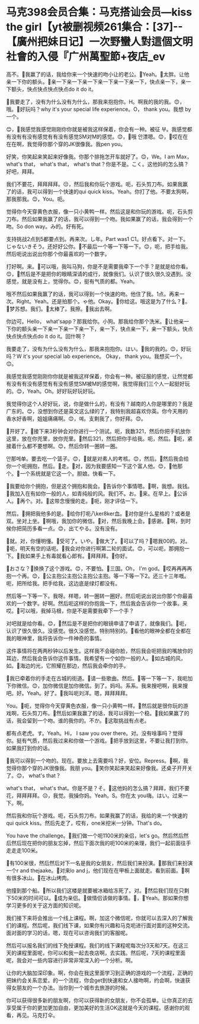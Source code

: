# 马克398会员合集：马克搭讪会员—kiss the girl【yt被删视频261集合：[37]--【廣州把妹日记】一次野蠻人對這個文明社會的入侵『广州萬聖節+夜店_ev

高不。🎼我赢了的话，我给你来一个快速的吻小让的老公。🎼Yeah。🎼太胖。让他亲一下你的额头。🎼亲一下亲一下亲一下亲一下亲一下亲一下，快点亲一下，亲一下额头，快点快点快点快点do it do it。

🎼我要走了，没有为什么没有为什么，那我来抱抱你。H。啊我的我的我。😊，哦。🎼好玩吗？why it's your special life experience。O， thank you。我想 by一个。

😊，🎼我感觉我感觉刚刚你你就是被我这样保着，你会有一种。被征 부。我感觉都有没有有没有感觉有有没有感觉SM对M的感觉。😊，🎼哦 안漂嗯。😊，🎼哎在在在在啊，我觉得你那个穿的JK很像我。我pen you。

好笑，你笑起来笑起来好像我。你那个排拖怎开车就好了。😊，We。I am Max， what's that， what's that， what's that？你是不是。こく。这他妈的怎么搞？好吧，拜拜。

我们不要花，拜拜拜拜。😔，然后我和你玩个游戏。呃，石头剪刀布。如果我赢了的话，我可以得到一个快速的qui quick kiss。Yeah。你打了他。不要太狗啊，那我那我。😊，You。呃。

觉得你今天穿黄色衣服，像一只小黄鸭一样。然后这是和你玩的游戏。呃，石头剪刀布。然后如果我赢了的话，我可以得到一个吻。我如果赢了的话，我会得到一个吻。So don way。み的。好有死。

支持挑战2点到5都要点到。再来次。し年。Part was1 C1。好点看下。对一下。じゃないきそう。还好好公你。🎼不最后一个等一下等一下。😊，呃，把手给我。然后呃说出说出你那个你最喜欢的一个数字。

打好啊。来。🎼可以哦，我叫马狗，你是不是需要我牵下一个手？是就是给你看。😊，🎼然后是不是把你的眼睛深请的成行，就像我们。认识了很久很久没遇到。没感觉，就是没有上，觉得你。😊，挺有气质的都。Yeah。

哦不然后如果我赢了的话，我可以得到一个快速的吻。他住了我。1点。再来一次。Right。Yeah。还是拍那个。ゃ他。Okay。🎼你给这。哦这是为了什么？🎼。🎼梦苏想。我们。🎼太棒了。我擦。🎼我出去啊。

你边可。Hello， what'sapp？那我给你。小狗。那我给你那个洗米。🎼让他亲一下你的额头亲一下亲一下亲一下亲一下，亲一下，快点亲一下，亲一下额头，快点快点快点快点do it do it。回什啊？

我要走了，没有为什么没有为什么，那我来抱抱你。はい。🎼我的我的。😊，好玩吗？W it's your special lab experience。 Okay， thank you。我想买一个。😊。

我感觉我感觉刚刚你你就是被我这样保着，你会有一种。被征服的感觉，让然觉都有没有有没有感觉有有没有感觉SM被M的感觉啊，我觉得我们三个人一起挺好玩的。😊，Yeah。Oh。好好玩好玩好玩。

我觉得你这个人好好玩，说，你是做什么的，有没有？越南的人你是哪里的？我是广东的。😊，没想到你还是英文这么绿的了，我特别我超喜欢你英。你今天用的香水好香啊，姐姐痛痛啊。😊，예。支剩我了，你好拜。😊。

🎼开好了。🎼接下来3秒钟会对你进行一个测试。呃，我数321，然后你把手机放你这里，放在你兜里，放你兜里。🎼然后321，然后把你手给我。呃，然后。🎼呃，紧接着什么都不要想啊。😊，然后你转一圈转一圈。

안那메单。要去吃一个篮子。😊，🎼就是对素人的考核。😊，然后。🎼然后我会给你一个呃拥抱，然后。🎼走。🎼对，因为我要感知一下这个富人他。😊，🎼他那个。🎼一个系统就是它这一个。胆娘。快看一下。

🎼我要给你个拥抱，但是这个拥抱和我会。🎼告诉你个事情嗯。🎼啊，我想。我钱。🎼我加入在有如你一般的人，如青纯般的风。我们不。お。🎼来。在早上。🎼公诉人。🎼再个。对。🎼这带念慢慢的走。🎼呃，刚才评估一下。

然后。🎼拥把我他多的是。🎼给你打呃八ker8ker血。🎼对你是什么星格的？或者是双。坐对上坐。🎼啊哦，我加你的微信。🎼对，然后我晚上会。🎼感谢。🎼啊，到时候你把简历多看一点。😊，出てやる。没有没有。

🎼就。对，你懂明懂。🎼受可了。いや。🎼做大了。🎼可以了吗？🎼嗯我00的。对。🎼呃，明天有空的话呃。🎼我会对你进行啊第二轮的面试。😊，可以呃，那拥抱一下。🎼我如果手上有毒就看心郎有。🎼拜拜拜。🎼你好。

🎼おさな？🎼换换了这个游戏。😊，不要怕。🎼三国。Oh， I'm god。🎼哎再再再再抱一个再。😊，🎼公主抱公主抱公主抱公主抱。等一下等一下2。还三十三年嘅。呃，把所给我。把手给我，这边底是绿灯都没有。

然后等一下等一下。我呀。样嗯，转一圈转一圈好。然后呃说出说出你那个你最喜欢的一个数字。好啊。然后呃这样的你抱我一下，然后我会告诉你一个故事。来哎。🎼可以哦，我掉马根，你是不是需要我牵下一个手？

对吧就是给你看。😊，🎼然后是不是把你的眼镜申请了申请了，就像我们。🎼呃，认识了很久很久。没感觉。很久没感觉。特别特别的。🎼看他的眼神全都在全都在我的眼神里，我将告诉你一件神奇的事情。

这件事情将在两两秒钟以后发生。这样我不会碰你脸，然后我会呃把我的嘴放你的耳边，然后我会告诉你这件事情。我希望有一个如你一般的人。🎼如古城的风，如。🎼海边的光，它照耀在那边，然后我会牵你的手。

🎼我已牵着你的手走在古城的街道。🎼请一些歌曲。然后。🎼等一下等一下，我呃加下你微信。😊，加你微信是加你微信。到了。妈吗。系系。我来搜吧啊，我来搜吧。好。Yeah。好了。🎼我叫呃刘洋。嗯，拜拜拜拜。

You。🎼呃，觉得你今天穿黄色衣服，像一只小黄鸭一样。🎼然后就是很你玩的游戏啊，石头剪刀布。🎼然后如果我赢了的话，我可以得到一个稳。🎼我如果赢了的话，我会留到一个吻。谁的我你的。不か。🎼这取挑战有点老。

都有点老虎。す。Yeah。Hi， I saw you over there。对。没有啥事吗？觉得你。挺有气质，然后我过来和你做一个游戏。🎼把手放到这里，不要让我打到你。如果我打到你的话。

🎼我可以得到一个吻的。现在。要放上去需要吗？好，安位。Repress。🎼啊，我觉得你那个穿的JK很像我。我朋 you。🎼笑你笑起来笑起来好像我。还桌子开开关了。😊， what's that？

 what's that， what's that。你是不是？そ。🎼这他妈的怎么搞？拜拜，我们不要花，拜拜拜拜。😔，我觉。我操你妈。Yeah。S。你在太 you嗨。はい。过来一下。啊。

然后我和你玩个游戏。呃，石头剪刀布。如果我赢了的话，我给的来一个快速的qui quick kiss。然后先走了，哎有，one米挖米一分钟。That's do。

 You have the challenge。🎼我们做一个呃1100米的亲侣，let's go。然后然后然后然后现在把你的朋友忘掉，然后下面次我的呃100米的亲理，我们一起前面往手走走走100米。

🎼有100米很，然后然后对下一名是我的女朋友，然后我们来扮演。🎼那我们来扮演一个r and thejaake。🎼对来lo and j，他们现在在甲板上面就走。看到前面。🎼啊有很多冰山。🎼在冰山烤肉。

他撞到那个船。🎼所以我们这楼是就要被冰箱给冻死了。对。🎼然后我们现在只剩下50米的时间可以。🎼成为亲侣。🎼做情侣该做的事情。🎼，🎼Yeah。那如果你想学习更多的关于这方面的知识呢。

我们接下来将会推出一个线上课程。啊，加这个微信呢，你就可以去深入的了解我们的课程。然后呢，我们线下课，如果你有兴趣和马克呃进行面对面的这种交流。面对面的学习的话，嗯，现在可以咨询我们的客服呢。

然后可以报名我们的线下免授课程。我们的线下课程呢每次分3天和7天。在这三天的课程里面呢，你可以和我一起去夜店啊，去实践。然后呢，7天的课程里面呢，我会对一些内容进行非常非常深入的一个分析。啊。

让你的大脑加深印象。啊，你会在我这里面学习到正确的游戏的一个流程，正确的把妹约会关系恋爱。的一个流程，你会get到快速和女人接吻啊，约会啊，快速获得女朋友的一个办法。当你到一个城市去旅游的时候。

你可以获得很多新的朋友啊，你可以获得新的女朋友，你不会孤单。让你真正的去享受属于你的更加更加自由，更加美好的生活OK这就是今天的课程。感谢你的观看，再见。马克打伞。

